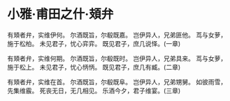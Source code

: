 # 小雅·甫田之什·頍弁

有頍者弁，实维伊何。
尔酒既旨，尔殽既嘉。
岂伊异人，兄弟匪他。
茑与女萝，施于松柏。
未见君子，忧心弈弈。
既见君子，庶几说怿。(一章)

有頍者弁，实维何期。
尔酒既旨，尔殽既时。
岂伊异人，兄弟具来。
茑与女萝，施于松上。
未见君子，忧心怲怲。
既见君子，庶几有臧。(二章)

有頍者弁，实维在首。
尔酒既旨，尔殽既阜。
岂伊异人，兄弟甥舅。
如彼雨雪，先集维霰。
死丧无日，无几相见。
乐酒今夕，君子维宴。(三章)

